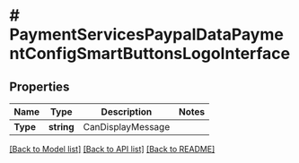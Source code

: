 # # PaymentServicesPaypalDataPaymentConfigSmartButtonsLogoInterface


## Properties 


Name | Type | Description | Notes
------------ | ------------- | ------------- | -------------
**Type**| **string** | CanDisplayMessage  |


[[Back to Model list]](../../README.md#models) [[Back to API list]](../../README.md#endpoints) [[Back to README]](../../README.md)

